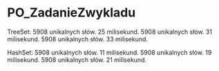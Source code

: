 # PO_ZadanieZwykladu

TreeSet:
5908 unikalnych słów. 25 milisekund.
5908 unikalnych słów. 31 milisekund.
5908 unikalnych słów. 33 milisekund.

HashSet:
5908 unikalnych słów. 11 milisekund.
5908 unikalnych słów. 19 milisekund.
5908 unikalnych słów. 21 milisekund.
